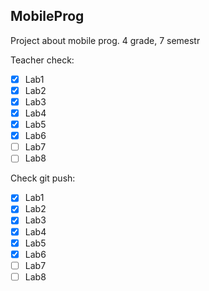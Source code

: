## MobileProg

Project about mobile prog. 4 grade, 7 semestr

Teacher check:
- [x] Lab1
- [x] Lab2
- [x] Lab3
- [x] Lab4
- [x] Lab5
- [x] Lab6
- [ ] Lab7
- [ ] Lab8

Check git push:
- [x] Lab1
- [x] Lab2
- [x] Lab3
- [x] Lab4
- [x] Lab5
- [x] Lab6
- [ ] Lab7
- [ ] Lab8